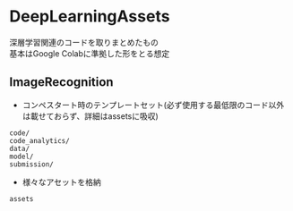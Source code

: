 # DeepLearningAssets
深層学習関連のコードを取りまとめたもの  
基本はGoogle Colabに準拠した形をとる想定

## ImageRecognition

- コンペスタート時のテンプレートセット(必ず使用する最低限のコード以外は載せておらず、詳細はassetsに吸収)
```
code/
code_analytics/
data/
model/
submission/
```

- 様々なアセットを格納
```
assets
```